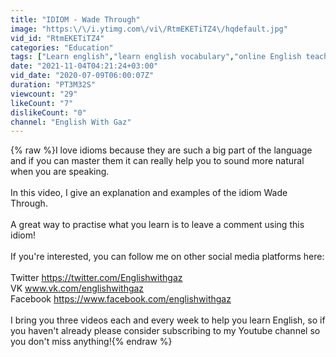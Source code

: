 ```yaml
---
title: "IDIOM - Wade Through"
image: "https:\/\/i.ytimg.com\/vi\/RtmEKETiTZ4\/hqdefault.jpg"
vid_id: "RtmEKETiTZ4"
categories: "Education"
tags: ["Learn english","learn english vocabulary","online English teacher"]
date: "2021-11-04T04:21:24+03:00"
vid_date: "2020-07-09T06:00:07Z"
duration: "PT3M32S"
viewcount: "29"
likeCount: "7"
dislikeCount: "0"
channel: "English With Gaz"
---
```

{% raw %}I love idioms because they are such a big part of the language and if you can master them it can really help you to sound more natural when you are speaking.<br /><br />In this video, I give an explanation and examples of the idiom Wade Through.<br /><br />A great way to practise what you learn is to leave a comment using this idiom!<br /><br />If you're interested, you can follow me on other social media platforms here:<br /><br />Twitter <a rel="nofollow" target="blank" href="https://twitter.com/Englishwithgaz">https://twitter.com/Englishwithgaz</a><br />VK www.vk.com/englishwithgaz<br />Facebook <a rel="nofollow" target="blank" href="https://www.facebook.com/englishwithgaz">https://www.facebook.com/englishwithgaz</a><br /><br />I bring you three videos each and every week to help you learn English, so if you haven't already please consider subscribing to my Youtube channel so you don't miss anything!{% endraw %}
